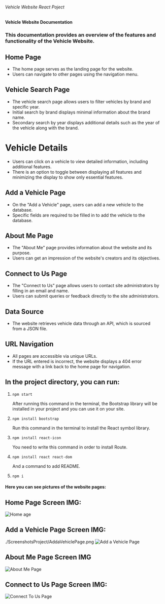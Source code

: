 ###### Vehicle Website React Poject 
###

#### Vehicle Website Documentation

### This documentation provides an overview of the features and functionality of the Vehicle Website.

## Home Page
- The home page serves as the landing page for the website.
- Users can navigate to other pages using the navigation menu.

## Vehicle Search Page
- The vehicle search page allows users to filter vehicles by brand and specific year.
- Initial search by brand displays minimal information about the brand name.
- Secondary search by year displays additional details such as the year of the vehicle along with the brand.

# Vehicle Details 
- Users can click on a vehicle to view detailed information, including additional features.
- There is an option to toggle between displaying all features and minimizing the display to show only essential features.

## Add a Vehicle Page
- On the "Add a Vehicle" page, users can add a new vehicle to the database.
- Specific fields are required to be filled in to add the vehicle to the database.

## About Me Page
- The "About Me" page provides information about the website and its purpose.
- Users can get an impression of the website's creators and its objectives.

## Connect to Us Page
- The "Connect to Us" page allows users to contact site administrators by filling in an email and name.
- Users can submit queries or feedback directly to the site administrators.

## Data Source
- The website retrieves vehicle data through an API, which is sourced from a JSON file.

## URL Navigation
- All pages are accessible via unique URLs.
- If the URL entered is incorrect, the website displays a 404 error message with a link back to the home page for navigation.
###

## In the project directory, you can run:

1. `npm start`

   After running this command in the terminal, the Bootstrap library will be installed in your project and you can use it on your site.
   
2. `npm install bootstrap`

   Run this command in the terminal to install the React symbol library.
   
3. `npm install react-icon`

   You need to write this command in order to install Route.
   
4. `npm install react react-dom`

   And a command to add README.
   
5. `npm i`

#### Here you can see pictures of the website pages:

## Home Page Screen IMG:
![Home age](src/screensPic/HomePage.png)

## Add a Vehicle Page Screen IMG:
./ScreenshotsProject/AddaVehiclePage.png
![Add a Vehicle Page](src/screensPic/AddaVehiclePage.png)

## About Me Page Screen IMG
![About Me Page](src/screensPic/AboutMePage.png)

## Connect to Us Page Screen IMG:
![Connect To Us Page](src/screensPic/ConnectToUsPage.png)